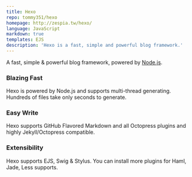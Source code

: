 ```yaml
---
title: Hexo
repo: tommy351/hexo
homepage: http://zespia.tw/hexo/
language: JavaScript
markdown: true
templates: EJS
description: 'Hexo is a fast, simple and powerful blog framework.'
---
```


A fast, simple & powerful blog framework, powered by [Node.js](http://nodejs.org).

### Blazing Fast

Hexo is powered by Node.js and supports multi-thread generating. Hundreds of files take only seconds to generate.

### Easy Write

Hexo supports GitHub Flavored Markdown and all Octopress plugins and highly Jekyll/Octopress compatible.

### Extensibility

Hexo supports EJS, Swig & Stylus. You can install more plugins for Haml, Jade, Less supports.
